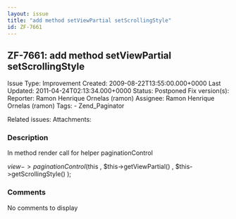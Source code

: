 ```yaml
---
layout: issue
title: "add method setViewPartial setScrollingStyle"
id: ZF-7661
---
```


ZF-7661: add method setViewPartial setScrollingStyle
----------------------------------------------------

 Issue Type: Improvement Created: 2009-08-22T13:55:00.000+0000 Last Updated: 2011-04-24T02:13:34.000+0000 Status: Postponed Fix version(s): 
 Reporter:  Ramon Henrique Ornelas (ramon)  Assignee:  Ramon Henrique Ornelas (ramon)  Tags: - Zend\_Paginator
 
 Related issues: 
 Attachments: 
### Description

In method render call for helper paginationControl

$view->paginationControl($this , $this->getViewPartial() , $this->getScrollingStyle() );

 

 

### Comments

No comments to display